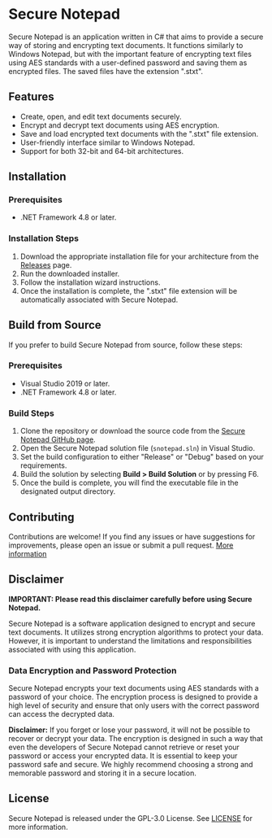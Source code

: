 # Secure Notepad

Secure Notepad is an application written in C# that aims to provide a secure way of storing and encrypting text documents. It functions similarly to Windows Notepad, but with the important feature of encrypting text files using AES standards with a user-defined password and saving them as encrypted files. The saved files have the extension ".stxt".

## Features

- Create, open, and edit text documents securely.
- Encrypt and decrypt text documents using AES encryption.
- Save and load encrypted text documents with the ".stxt" file extension.
- User-friendly interface similar to Windows Notepad.
- Support for both 32-bit and 64-bit architectures.

## Installation

### Prerequisites
- .NET Framework 4.8 or later.

### Installation Steps

1. Download the appropriate installation file for your architecture from the [Releases](https://github.com/korayustundag/securenotepad/releases) page.
2. Run the downloaded installer.
3. Follow the installation wizard instructions.
4. Once the installation is complete, the ".stxt" file extension will be automatically associated with Secure Notepad.

## Build from Source

If you prefer to build Secure Notepad from source, follow these steps:

### Prerequisites

- Visual Studio 2019 or later.
- .NET Framework 4.8 or later.

### Build Steps

1. Clone the repository or download the source code from the [Secure Notepad GitHub page](https://github.com/korayustundag/securenotepad).
2. Open the Secure Notepad solution file (`snotepad.sln`) in Visual Studio.
3. Set the build configuration to either "Release" or "Debug" based on your requirements.
4. Build the solution by selecting **Build > Build Solution** or by pressing F6.
5. Once the build is complete, you will find the executable file in the designated output directory.

## Contributing

Contributions are welcome! If you find any issues or have suggestions for improvements, please open an issue or submit a pull request. [More information](CONTRIBUTING.md)

## Disclaimer

**IMPORTANT: Please read this disclaimer carefully before using Secure Notepad.**

Secure Notepad is a software application designed to encrypt and secure text documents. It utilizes strong encryption algorithms to protect your data. However, it is important to understand the limitations and responsibilities associated with using this application.

### Data Encryption and Password Protection

Secure Notepad encrypts your text documents using AES standards with a password of your choice. The encryption process is designed to provide a high level of security and ensure that only users with the correct password can access the decrypted data.

**Disclaimer:** If you forget or lose your password, it will not be possible to recover or decrypt your data. The encryption is designed in such a way that even the developers of Secure Notepad cannot retrieve or reset your password or access your encrypted data. It is essential to keep your password safe and secure. We highly recommend choosing a strong and memorable password and storing it in a secure location.

## License

Secure Notepad is released under the GPL-3.0 License. See [LICENSE](LICENSE) for more information.
